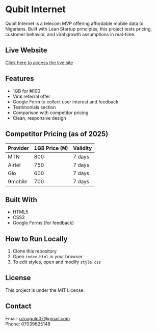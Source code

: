 # Qubit Internet

Qubit Internet is a telecom MVP offering affordable mobile data to Nigerians. Built with Lean Startup principles, this project tests pricing, customer behavior, and viral growth assumptions in real-time.

## Live Website
[Click here to access the live site](YOUR-LIVE-LINK-HERE)

## Features
- 1GB for ₦100
- Viral referral offer
- Google Form to collect user interest and feedback
- Testimonials section
- Comparison with competitor pricing
- Clean, responsive design

## Competitor Pricing (as of 2025)
| Provider   | 1GB Price (₦) | Validity |
|------------|---------------|----------|
| MTN        | 800           | 7 days   |
| Airtel     | 750           | 7 days   |
| Glo        | 600           | 7 days   |
| 9mobile    | 700           | 7 days   |

## Built With
- HTML5  
- CSS3  
- Google Forms (for feedback)

## How to Run Locally
1. Clone this repository
2. Open `index.html` in your browser
3. To edit styles, open and modify `style.css`

## License
This project is under the MIT License.

## Contact
Email: uzoagulu07@gmail.com  
Phone: 07039625148
